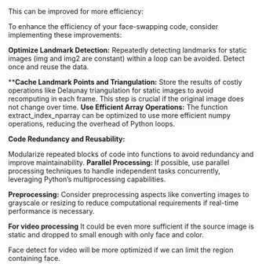 This can be improved for more efficiency:

To enhance the efficiency of your face-swapping code, consider implementing these improvements:

**Optimize Landmark Detection:** Repeatedly detecting landmarks for static images (img and img2 are constant) within a loop can be avoided. Detect once and reuse the data.

****Cache Landmark Points and Triangulation:**
Store the results of costly operations like Delaunay triangulation for static images to avoid recomputing in each frame. This step is crucial if the original image does not change over time.
**Use Efficient Array Operations:** 
The function extract_index_nparray can be optimized to use more efficient numpy operations, reducing the overhead of Python loops.

**Code Redundancy and Reusability:** 

Modularize repeated blocks of code into functions to avoid redundancy and improve maintainability.
**Parallel Processing:** 
If possible, use parallel processing techniques to handle independent tasks concurrently, leveraging Python’s multiprocessing capabilities.

**Preprocessing:** Consider preprocessing aspects like converting images to grayscale or resizing to reduce computational requirements if real-time performance is necessary.

**For video processing**
It could be even more sufficient if the source image is static and dropped to small enough with only face and color. 

Face detect for video will be more optimized if we can limit the region containing face.
